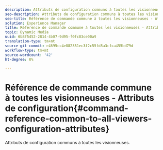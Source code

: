 ```yaml
---
description: Attributs de configuration communs à toutes les visionneuses.
seo-description: Attributs de configuration communs à toutes les visionneuses.
seo-title: Référence de commande commune à toutes les visionneuses - Attributs de configuration
solution: Experience Manager
title: Référence de commande commune à toutes les visionneuses - Attributs de configuration
topic: Dynamic Media
uuid: 6b8f5452-2814-4b07-9d95-f0fc83ce00a9
translation-type: tm+mt
source-git-commit: e4695cc4e882351ec3f2c55fd8a3cfca455bd79d
workflow-type: tm+mt
source-wordcount: '42'
ht-degree: 0%

---
```



# Référence de commande commune à toutes les visionneuses - Attributs de configuration{#command-reference-common-to-all-viewers-configuration-attributes}

Attributs de configuration communs à toutes les visionneuses.

